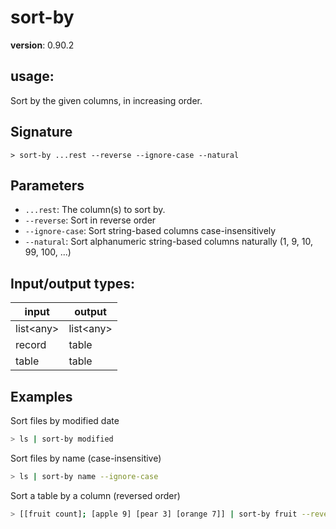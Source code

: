 # sort-by

**version**: 0.90.2

## **usage**:

Sort by the given columns, in increasing order.

## Signature

`> sort-by ...rest --reverse --ignore-case --natural`

## Parameters

- `...rest`: The column(s) to sort by.
- `--reverse`: Sort in reverse order
- `--ignore-case`: Sort string-based columns case-insensitively
- `--natural`: Sort alphanumeric string-based columns naturally (1, 9, 10, 99, 100, ...)

## Input/output types:

| input       | output      |
| ----------- | ----------- |
| list\<any\> | list\<any\> |
| record      | table       |
| table       | table       |

## Examples

Sort files by modified date

```bash
> ls | sort-by modified
```

Sort files by name (case-insensitive)

```bash
> ls | sort-by name --ignore-case
```

Sort a table by a column (reversed order)

```bash
> [[fruit count]; [apple 9] [pear 3] [orange 7]] | sort-by fruit --reverse
```
